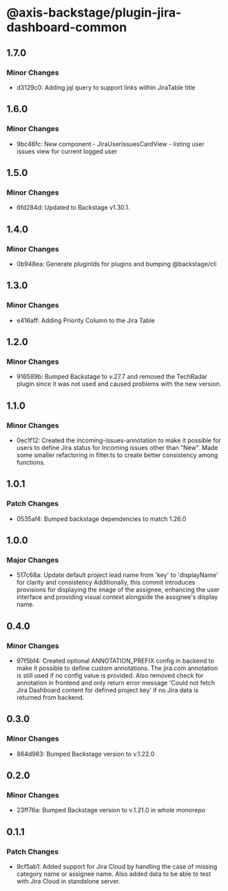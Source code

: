 # @axis-backstage/plugin-jira-dashboard-common

## 1.7.0

### Minor Changes

- d3129c0: Adding jql query to support links within JiraTable title

## 1.6.0

### Minor Changes

- 9bc46fc: New component - JiraUserIssuesCardView - listing user issues view for current logged user

## 1.5.0

### Minor Changes

- 6fd284d: Updated to Backstage v1.30.1.

## 1.4.0

### Minor Changes

- 0b948ea: Generate pluginIds for plugins and bumping @backstage/cli

## 1.3.0

### Minor Changes

- e416aff: Adding Priority Column to the Jira Table

## 1.2.0

### Minor Changes

- 916589b: Bumped Backstage to v.27.7 and removed the TechRadar plugin since it was not used and caused problems with the new version.

## 1.1.0

### Minor Changes

- 0ec1f12: Created the incoming-issues-annotation to make it possible for users to define Jira status for Incoming issues other than "New". Made some smaller refactoring in filter.ts to create better consistency among functions.

## 1.0.1

### Patch Changes

- 0535af4: Bumped backstage dependencies to match 1.26.0

## 1.0.0

### Major Changes

- 517c68a: Update default project lead name from 'key' to 'displayName' for clarity and consistency Additionally, this commit introduces provisions for displaying the image of the assignee, enhancing the user interface and providing visual context alongside the assignee's display name.

## 0.4.0

### Minor Changes

- 97f5bf4: Created optional ANNOTATION_PREFIX config in backend to make it possible to define custom annotations. The jira.com annotation is still used if no config value is provided. Also removed check for annotation in frontend and only return error message 'Could not fetch Jira Dashboard content for defined project key' if no Jira data is returned from backend.

## 0.3.0

### Minor Changes

- 864d983: Bumped Backstage version to v.1.22.0

## 0.2.0

### Minor Changes

- 23ff76a: Bumped Backstage version to v.1.21.0 in whole monorepo

## 0.1.1

### Patch Changes

- 9cf5ab1: Added support for Jira Cloud by handling the case of missing category name or assignee name. Also added data to be able to test with Jira Cloud in standalone server.
